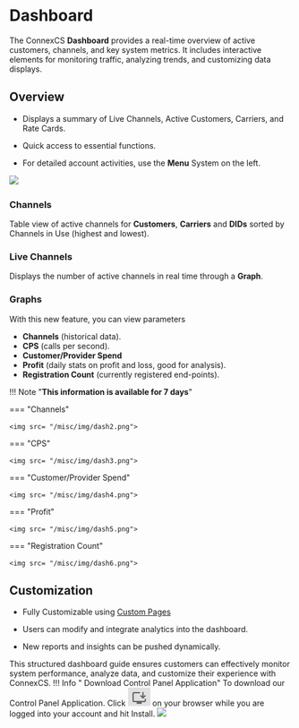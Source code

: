 # Dashboard

The ConnexCS **Dashboard** provides a real-time overview of active customers, channels, and key system metrics. It includes interactive elements for monitoring traffic, analyzing trends, and customizing data displays.

## Overview

+ Displays a summary of Live Channels, Active Customers, Carriers, and Rate Cards.

+ Quick access to essential functions.

+ For detailed account activities, use the **Menu** System on the left.

<img src= "/misc/img/dash1.png">

### Channels

Table view of active channels for **Customers**, **Carriers** and **DIDs** sorted by Channels in Use (highest and lowest).

### Live Channels

Displays the number of active channels in real time through a **Graph**.

### Graphs

With this new feature, you can view parameters

+ **Channels** (historical data).
+ **CPS** (calls per second).
+ **Customer/Provider Spend**
+ **Profit** (daily stats on profit and loss, good for analysis).
+ **Registration Count** (currently registered end-points).

!!! Note "**This information is available for 7 days**"

=== "Channels"

    <img src= "/misc/img/dash2.png">

=== "CPS"

    <img src= "/misc/img/dash3.png">

=== "Customer/Provider Spend"

    <img src= "/misc/img/dash4.png">

=== "Profit"

    <img src= "/misc/img/dash5.png">

=== "Registration Count"

    <img src= "/misc/img/dash6.png">

## Customization

+ Fully Customizable using [Custom Pages](https://bani-ankmeg--connexcs-docs.netlify.app/setup/settings/options/)

+ Users can modify and integrate analytics into the dashboard.

+ New reports and insights can be pushed dynamically.

This structured dashboard guide ensures customers can effectively monitor system performance, analyze data, and customize their experience with ConnexCS.
!!! Info " Download Control Panel Application"
    To download our Control Panel Application. Click ![alt text](image-4.png) on your browser while you are logged into your account and hit Install.
    <img src= "/customer/img/controlpanelapp.png">

[top of page]: /misc/img/topofpage.png "Top of Page"
[dashboard]: /misc/img/dashboard.png "Dashboard"
[profit]: /misc/img/profit.png "Graph Actions"
